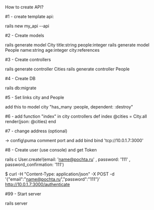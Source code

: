 How to create API?

#1 - create template api:

rails new my_api --api

#2 -  Create models

rails generate model City title:string people:integer
rails generate model People name:string age:integer city:references

#3 - Create controllers

rails generate controller Cities
rails generate controller People

#4 - Create DB

rails db:migrate

#5 - Set links city and People

add this to model city "has_many :people, dependent: :destroy"

#6 - add function "index" in city controllers
    def index
      @cities = City.all
      render(json: @cities)
    end

#7 - change address (optional)

-> config\puma
comment port and add bind
bind        'tcp://10.0.1.7:3000'

#8 - Create user (use console) and get Token

rails c
User.create!(email: 'name@pochta.ru' , password: '111' , password_confirmation: '111')

$ curl -H "Content-Type: application/json" -X POST -d '{"email":"name@pochta.ru","password":"111"}' http://10.0.1.7:3000/authenticate

#99 - Start server

rails server
